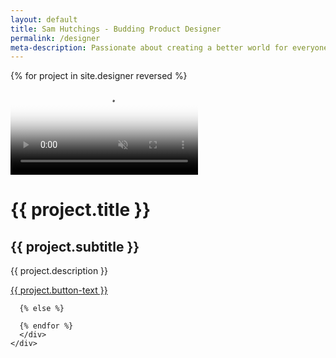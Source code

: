 ```yaml
---
layout: default
title: Sam Hutchings - Budding Product Designer
permalink: /designer
meta-description: Passionate about creating a better world for everyone, through making great products.
---
```

<div class="container-fluid">
  <div class="row d-flex align-items-center justify-content-center flex-column">
    <div class="col topMargin">
      {% for project in site.designer reversed %}
        <div class="card">
          <video class="card-img-top" alt="{{ page.title }}" poster="{{ page.img }}" autoplay loop controls muted>
            <source src="{{ page.video }}" type="video/mp4">
          </video>
          <div class="card-body">
            <h1 class="card-title">{{ project.title }}</h1>
            <h2 class="card-subtitle mb-2 text-muted">{{ project.subtitle }}</h2>
            <p class="card-text">{{ project.description }}</p>
            <a href="{{ project.url }}" class="btn btn-block btn-primary btn-lg">{{ project.button-text }}</a>
          </div>
        </div>

      {% else %}

      {% endfor %}
      </div>
    </div>
  </div>
